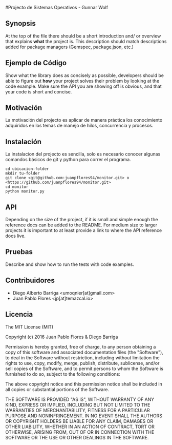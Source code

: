 #Projecto de Sistemas Operativos - Gunnar Wolf

## Synopsis

At the top of the file there should be a short introduction and/ or overview that explains **what** the project is. This description should match descriptions added for package managers (Gemspec, package.json, etc.)

## Ejemplo de Código

Show what the library does as concisely as possible, developers should be able to figure out **how** your project solves their problem by looking at the code example. Make sure the API you are showing off is obvious, and that your code is short and concise.

## Motivación

La motivación del projecto es aplicar de manera práctica los conocimiento adquiridos en los temas de manejo de hilos, concurrencia y procesos. 

## Instalación
La instalacion del projecto es sencilla, solo es necesario conocer algunas comandos básicos de git y python para correr el programa. 
```
cd ubicacion-folder
mkdir tu-folder
git clone <git@github.com:juanpflores94/monitor.git> o <https://github.com/juanpflores94/monitor.git>
cd monitor
python monitor.py
```
## API 

Depending on the size of the project, if it is small and simple enough the reference docs can be added to the README. For medium size to larger projects it is important to at least provide a link to where the API reference docs live.

## Pruebas

Describe and show how to run the tests with code examples.

## Contribuidores
- Diego Alberto Barriga <umoqnier[at]gmail.com>
- Juan Pablo Flores <jp[at]temazcal.io>


## Licencia 

The MIT License (MIT)

Copyright (c) 2016 Juan Pablo Flores & Diego Barriga

Permission is hereby granted, free of charge, to any person obtaining a copy of this software and associated documentation files (the "Software"), to deal in the Software without restriction, including without limitation the rights to use, copy, modify, merge, publish, distribute, sublicense, and/or sell copies of the Software, and to permit persons to whom the Software is furnished to do so, subject to the following conditions:

The above copyright notice and this permission notice shall be included in all copies or substantial portions of the Software.

THE SOFTWARE IS PROVIDED "AS IS", WITHOUT WARRANTY OF ANY KIND, EXPRESS OR IMPLIED, INCLUDING BUT NOT LIMITED TO THE WARRANTIES OF MERCHANTABILITY, FITNESS FOR A PARTICULAR PURPOSE AND NONINFRINGEMENT. IN NO EVENT SHALL THE AUTHORS OR COPYRIGHT HOLDERS BE LIABLE FOR ANY CLAIM, DAMAGES OR OTHER LIABILITY, WHETHER IN AN ACTION OF CONTRACT, TORT OR OTHERWISE, ARISING FROM, OUT OF OR IN CONNECTION WITH THE SOFTWARE OR THE USE OR OTHER DEALINGS IN THE SOFTWARE.